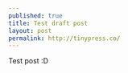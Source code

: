 ```yaml
---
published: true
title: Test draft post
layout: post
permalink: http://tinypress.co/
---
```

Test post :D